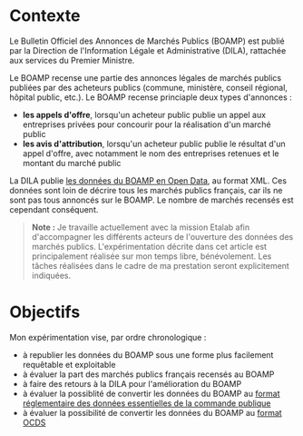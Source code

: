 

# Contexte

Le Bulletin Officiel des Annonces de Marchés Publics (BOAMP) est publié par la Direction de l'Information Légale et Administrative (DILA), rattachée aux services du Premier Ministre.

Le BOAMP recense une partie des annonces légales de marchés publics publiées par des acheteurs publics (commune, ministère, conseil régional, hôpital public, etc.). Le BOAMP recense princiaple deux types d'annonces :

- **les appels d'offre**, lorsqu'un acheteur public publie un appel aux entreprises privées pour concourir pour la réalisation d'un marché public
- **les avis d'attribution**, lorsqu'un acheteur public publie le résultat d'un appel d'offre, avec notamment le nom des entreprises retenues et le montant du marché public

La DILA publie [les données du BOAMP en Open Data](https://www.data.gouv.fr/fr/datasets/boamp/), au format XML. Ces données sont loin de décrire tous les marchés publics français, car ils ne sont pas tous annoncés sur le BOAMP. Le nombre de marchés recensés est cependant conséquent.

> **Note :** Je travaille actuellement avec la mission Etalab afin d'accompagner les différents acteurs de l'ouverture des données des marchés publics. L'expérimentation décrite dans cet article est principalement réalisée sur mon temps libre, bénévolement. Les tâches réalisées dans le cadre de ma prestation seront explicitement indiquées.


# Objectifs

Mon expérimentation vise, par ordre chronologique :

- à republier les données du BOAMP sous une forme plus facilement requêtable et exploitable
- à évaluer la part des marchés publics français recensés au BOAMP
- à faire des retours à la DILA pour l'amélioration du BOAMP
- à évaluer la possiblité de convertir les données du BOAMP au [format réglementaire des données essentielles de la commande publique](https://github.com/etalab/format-commande-publique)
- à évaluer la possibilité de convertir les données du BOAMP au [format OCDS](http://standard.open-contracting.org/latest/en/)

